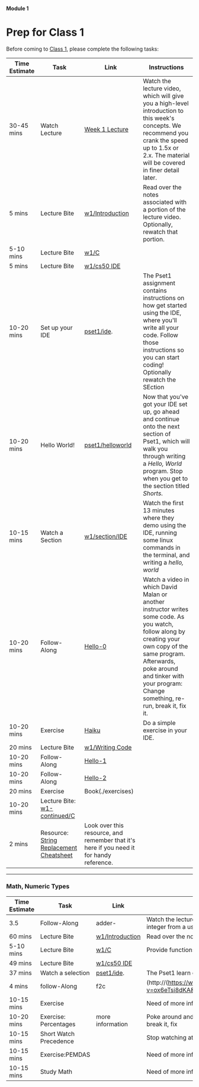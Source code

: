 #### Module 1
# Prep for Class 1

Before coming to [Class 1](), please complete the following tasks:

Time Estimate | Task | Link | Instructions
--------------|------|------|-------------
30-45 mins | Watch Lecture | [Week 1 Lecture]() | Watch the lecture video, which will give you a high-level introduction to this week's concepts. We recommend you crank the speed up to 1.5x or 2.x. The material will be covered in finer detail later. 
5 mins | Lecture Bite | [w1/Introduction](http://cdn.cs50.net/2015/fall/lectures/1/w/notes1w/notes1w.html#introduction) | Read over the notes associated with a portion of the lecture video. Optionally, rewatch that portion. 
5-10 mins | Lecture Bite | [w1/C](http://cdn.cs50.net/2015/fall/lectures/1/w/notes1w/notes1w.html#c) |
5 mins | Lecture Bite | [w1/cs50 IDE](http://cdn.cs50.net/2015/fall/lectures/1/w/notes1w/notes1w.html#cs50_ide)
10-20 mins | Set up your IDE | [pset1/ide](http://cdn.cs50.net/2015/fall/psets/1/pset1/pset1.html#getting_started). | The Pset1 assignment contains instructions on how get started using the IDE, where you'll write all your code. Follow those instructions so you can start coding! Optionally rewatch the SEction 
10-20 mins | Hello World! | [pset1/helloworld]() | Now that you've got your IDE set up, go ahead and continue onto the next section of Pset1, which will walk you through writing a *Hello, World* program. Stop when you get to the section titled *Shorts*.
10-15 mins | Watch a Section | [w1/section/IDE](https://www.youtube.com/watch?v=kpSLlIj97Ss) | Watch the first 13 minutes where they demo using the IDE, running some linux commands in the terminal, and writing a *hello, world*
10-20 mins | Follow-Along  | [Hello-0]() | Watch a video in which David Malan or another instructor writes some code. As you watch, follow along by creating your own copy of the same program. Afterwards, poke around and tinker with your program: Change something, re-run, break it, fix it.
10-20 mins | Exercise | [Haiku](./exercises) | Do a simple exercise in your IDE.
20 mins | Lecture Bite | [w1/Writing Code]()
10-20 mins | Follow-Along | [Hello-1]()
10-20 mins | Follow-Along | [Hello-2]()
20 mins | Exercise | Book(./exercises)
10-20 mins | Lecture Bite: [w1-continued/C]()
2 mins | Resource: [String Replacement Cheatsheet](TODO) | Look over this resource, and remember that it's here if you need it for handy reference.

***

### Math, Numeric Types

Time Estimate | Task | Link | Instructions
--------------|------|------|-------------
3.5 | Follow-Along | adder- | Watch the lecture video, which will give you a high-level introduction to et integer from a user. 
60 mins | Lecture Bite | [w1/Introduction](http://http://cdn.cs50.net/2015/fall/lectures/1/f/notes1f/notes1f.html#imprecision) | Read over the notes associated with a portion of the lecture video.  
5-10 mins | Lecture Bite | [w1/C](http://cdn.cs50.net/2015/fall/lectures/1/w/notes1w/notes1w.html#c) |Provide functions like GetString(), GetInt(), GetFloat(), GetLongLong()
49 mins | Lecture Bite | [w1/cs50 IDE](http://http://cdn.cs50.net/2015/fall/lectures/1/f/notes1f/notes1f.html#types)
37 mins | Watch a selection | [pset1/ide](http://https://www.youtube.com/watch?v=kpSLlIj97Ss&feature=youtu.be&t=801). | The Pset1 learn data types and variables.
4 mins | follow-Along | f2c|(http://(https://www.youtube.com/watch?v=ox6eTsi8dKA&list=PLhQjrBD2T383fi16gN97XlrTwdxDq2QWZ&index=4 | Getfloat convert to fahrenheit and celsius formula. 
10-15 mins | Exercise |  | Need of more information. 
10-20 mins | Exercise: Percentages  | more information | Poke around and tinker with your program: Change something, re-run, break it, fix 
10-15 mins | Short Watch Precedence|  | Stop watching at 3:15 
10-15 mins | Exercise:PEMDAS |  | Need of more information
10-15 mins | Study Math |  | Need of more information. 


